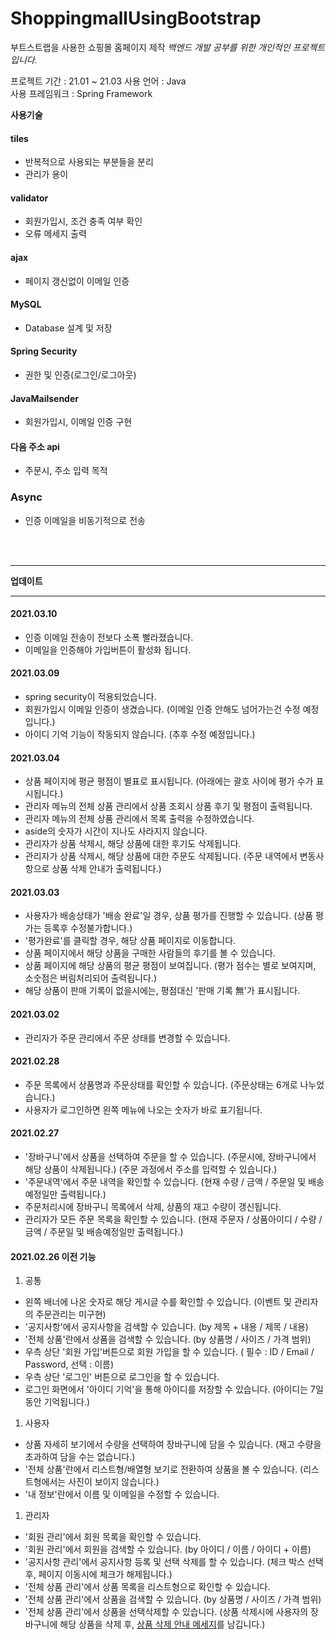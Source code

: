 # ShoppingmallUsingBootstrap
부트스트랩을 사용한 쇼핑몰 홈페이지 제작
*백엔드 개발 공부를 위한 개인적인 프로젝트입니다.*  

프로젝트 기간 : 21.01 ~ 21.03
사용 언어 : Java  
사용 프레임워크 : Spring Framework  

**사용기술**
  #### tiles
 - 반복적으로 사용되는 부분들을 분리
 - 관리가 용이
  #### validator
 - 회원가입시, 조건 충족 여부 확인
 - 오류 메세지 출력
  #### ajax
 - 페이지 갱신없이 이메일 인증
  #### MySQL
 - Database 설계 및 저장
  #### Spring Security
 - 권한 및 인증(로그인/로그아웃)
  #### JavaMailsender
 - 회원가입시, 이메일 인증 구현
  #### 다음 주소 api
 - 주문시, 주소 입력 목적
  ### Async
 - 인증 이메일을 비동기적으로 전송


<br/><br/>
___
**업데이트**
___
 #### 2021.03.10
- 인증 이메일 전송이 전보다 소폭 빨라졌습니다.
- 이메일을 인증해야 가입버튼이 활성화 됩니다.

 #### 2021.03.09
- spring security이 적용되었습니다.
- 회원가입시 이메일 인증이 생겼습니다. (이메일 인증 안해도 넘어가는건 수정 예정입니다.)
- 아이디 기억 기능이 작동되지 않습니다. (추후 수정 예정입니다.)

 #### 2021.03.04
- 상품 페이지에 평균 평점이 별표로 표시됩니다. (아래에는 괄호 사이에 평가 수가 표시됩니다.)
- 관리자 메뉴의 전체 상품 관리에서 상품 조회시 상품 후기 및 평점이 출력됩니다.
- 관리자 메뉴의 전체 상품 관리에서 목록 출력을 수정하였습니다.
- aside의 숫자가 시간이 지나도 사라지지 않습니다.
- 관리자가 상품 삭제시, 해당 상품에 대한 후기도 삭제됩니다.
- 관리자가 상품 삭제시, 해당 상품에 대한 주문도 삭제됩니다. (주문 내역에서 변동사항으로 상품 삭제 안내가 출력됩니다.)
 #### 2021.03.03
- 사용자가 배송상태가 '배송 완료'일 경우, 상품 평가를 진행할 수 있습니다. (상품 평가는 등록후 수정불가합니다.)
- '평가완료'를 클릭할 경우, 해당 상품 페이지로 이동합니다.
- 상품 페이지에서 해당 상품을 구매한 사람들의 후기를 볼 수 있습니다.
- 상품 페이지에 해당 상품의 평균 평점이 보여집니다. (평가 점수는 별로 보여지며, 소숫점은 버림처리되어 출력됩니다.)
- 해당 상품이 판매 기록이 없을시에는, 평점대신 '판매 기록 無'가 표시됩니다.

 #### 2021.03.02
- 관리자가 주문 관리에서 주문 상태를 변경할 수 있습니다.

 #### 2021.02.28
- 주문 목록에서 상품명과 주문상태를 확인할 수 있습니다. (주문상태는 6개로 나누었습니다.)
- 사용자가 로그인하면 왼쪽 메뉴에 나오는 숫자가 바로 표기됩니다.

 #### 2021.02.27
- '장바구니'에서 상품을 선택하여 주문을 할 수 있습니다. (주문시에, 장바구니에서 해당 상품이 삭제됩니다.) (주문 과정에서 주소를 입력할 수 있습니다.)
- '주문내역'에서 주문 내역을 확인할 수 있습니다. (현재 수량 / 금액 / 주문일 및 배송예정일만 출력됩니다.)
- 주문처리시에 장바구니 목록에서 삭제, 상품의 재고 수량이 갱신됩니다.
- 관리자가 모든 주문 목록을 확인할 수 있습니다. (현재 주문자 / 상품아이디 / 수량 / 금액 / 주문일 및 배송예정일만 출력됩니다.)

 #### 2021.02.26 이전 기능
1. 공통
 * 왼쪽 배너에 나온 숫자로 해당 게시글 수를 확인할 수 있습니다. (이벤트 및 관리자의 주문관리는 미구현)
 * '공지사항'에서 공지사항을 검색할 수 있습니다. (by 제목 + 내용 / 제목 / 내용)
 * '전체 상품'란에서 상품을 검색할 수 있습니다. (by 상품명 / 사이즈 / 가격 범위)
 * 우측 상단 '회원 가입'버튼으로 회원 가입을 할 수 있습니다. ( 필수 : ID / Email / Password, 선택 : 이름)
 * 우측 상단 '로그인' 버튼으로 로그인을 할 수 있습니다.
 * 로그인 화면에서 '아이디 기억'을 통해 아이디를 저장할 수 있습니다. (아이디는 7일동안 기억됩니다.)
1. 사용자
 * 상품 자세히 보기에서 수량을 선택하여 장바구니에 담을 수 있습니다. (재고 수량을 초과하여 담을 수는 없습니다.)
 * '전체 상품'란에서 리스트형/배열형 보기로 전환하여 상품을 볼 수 있습니다. (리스트형에서는 사진이 보이지 않습니다.)
 * '내 정보'란에서 이름 및 이메일을 수정할 수 있습니다.
1. 관리자 
 * '회원 관리'에서 회원 목록을 확인할 수 있습니다.
 * '회원 관리'에서 회원을 검색할 수 있습니다. (by 아이디 / 이름 / 아이디 + 이름)
 * '공지사항 관리'에서 공지사항 등록 및 선택 삭제를 할 수 있습니다. (체크 박스 선택후, 페이지 이동시에 체크가 해제됩니다.)
 * '전체 상품 관리'에서 상품 목록을 리스트형으로 확인할 수 있습니다.
 * '전체 상품 관리'에서 상품을 검색할 수 있습니다. (by 상품명 / 사이즈 / 가격 범위)
 * '전체 상품 관리'에서 상품을 선택삭제할 수 있습니다. (상품 삭제시에 사용자의 장바구니에 해당 상품을 삭제 후, <u>상품 삭제 안내 메세지</u>를 남깁니다.)
